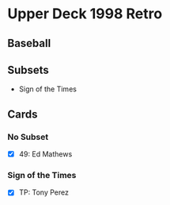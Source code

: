 # Upper Deck 1998 Retro
## Baseball

## Subsets

- Sign of the Times

## Cards

### No Subset
- [x] 49: Ed Mathews<br>
### Sign of the Times
- [x] TP: Tony Perez<br>
